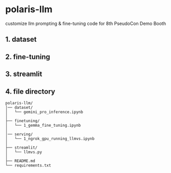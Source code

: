 # polaris-llm
customize llm prompting &amp; fine-tuning code for 8th PseudoCon Demo Booth 

## 1. dataset

## 2. fine-tuning

## 3. streamlit

## 4. file directory
```
polaris-llm/
│── dataset/
│   └── gemini_pro_inference.ipynb
│
├── finetuning/
│   └── 1_gemma_fine_tuning.ipynb
│
│── serving/
│   └── 1_ngrok_gpu_running_llmvs.ipynb
│
├── streamlit/
│   └── llmvs.py
│    
├── README.md
└── requirements.txt
```


